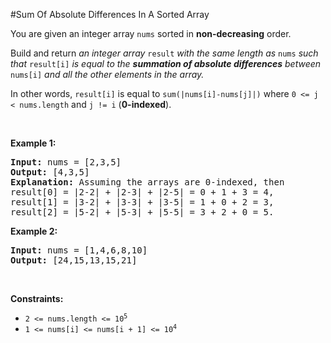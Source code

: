 #Sum Of Absolute Differences In A Sorted Array
<p>You are given an integer array <code>nums</code> sorted in <strong>non-decreasing</strong> order.</p>
<p>Build and return <em>an integer array </em><code>result</code><em> with the same length as </em><code>nums</code><em> such that </em><code>result[i]</code><em> is equal to the <strong>summation of absolute differences</strong> between </em><code>nums[i]</code><em> and all the other elements in the array.</em></p>
<p>In other words, <code>result[i]</code> is equal to <code>sum(|nums[i]-nums[j]|)</code> where <code>0 &lt;= j &lt; nums.length</code> and <code>j != i</code> (<strong>0-indexed</strong>).</p>
<p> </p>
<p><strong class="example">Example 1:</strong></p>
<pre><strong>Input:</strong> nums = [2,3,5]
<strong>Output:</strong> [4,3,5]
<strong>Explanation:</strong> Assuming the arrays are 0-indexed, then
result[0] = |2-2| + |2-3| + |2-5| = 0 + 1 + 3 = 4,
result[1] = |3-2| + |3-3| + |3-5| = 1 + 0 + 2 = 3,
result[2] = |5-2| + |5-3| + |5-5| = 3 + 2 + 0 = 5.
</pre>
<p><strong class="example">Example 2:</strong></p>
<pre><strong>Input:</strong> nums = [1,4,6,8,10]
<strong>Output:</strong> [24,15,13,15,21]
</pre>
<p> </p>
<p><strong>Constraints:</strong></p>
<ul>
<li><code>2 &lt;= nums.length &lt;= 10<sup>5</sup></code></li>
<li><code>1 &lt;= nums[i] &lt;= nums[i + 1] &lt;= 10<sup>4</sup></code></li>
</ul>
